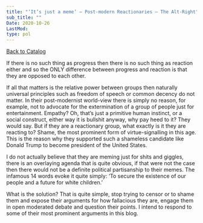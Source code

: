 ```yaml
---
title: "‘It’s just a meme’ – Post-modern Reactionaries – The Alt-Right"
sub_title: ""
Date: 2020-10-26
LastMod:
type: pol
---
```


[Back to Catalog](/)

If there is no such thing as progress then there is no such thing as reaction either and so the ONLY difference between progress and reaction is that they are opposed to each other.

If all that matters is the relative power between groups then naturally universal principles such as freedom of speech or common decency do not matter. In their post-modernist world-view there is simply no reason, for example, not to advocate for the extermination of a group of people just for entertainment. Empathy? Oh, that’s just a primitive human instinct, or a social construct, either way it is bullshit anyway, why pay heed to it? They would say. But if they are a reactionary group, what exactly is it they are reacting to? Shame, the most prominent form of virtue-signalling in this age. This is the reason why they supported such a shameless candidate like Donald Trump to become president of the United States.

I do not actually believe that they are meming just for shits and giggles, there is an overlaying agenda that is quite obvious, if that were not the case then there would not be a definite political partisanship to their memes. The infamous 14 words evoke it quite simply: ‘To secure the existence of our people and a future for white children.’

What is the solution?
That is quite simple, stop trying to censor or to shame them and expose their arguments for how fallacious they are, engage them in open moderated debate and question their points. I intend to respond to some of their most prominent arguments in this blog.
